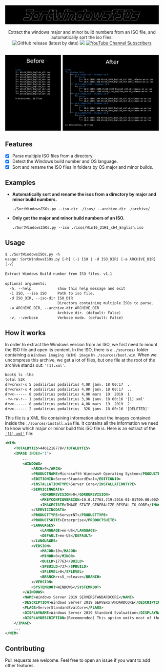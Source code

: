 ![](./.github/banner.png)

<p align="center">
  Extract the windows major and minor build numbers from an ISO file, and automatically sort the iso files.
  <br>
  <img alt="GitHub release (latest by date)" src="https://img.shields.io/github/v/release/p0dalirius/SortWindowsISOs">
  <a href="https://twitter.com/intent/follow?screen_name=podalirius_" title="Follow"><img src="https://img.shields.io/twitter/follow/podalirius_?label=Podalirius&style=social"></a>
  <a href="https://www.youtube.com/c/Podalirius_?sub_confirmation=1" title="Subscribe"><img alt="YouTube Channel Subscribers" src="https://img.shields.io/youtube/channel/subscribers/UCF_x5O7CSfr82AfNVTKOv_A?style=social"></a>
  <br>
  <br>
</p>


![](./.github/before_after.png)


## Features

 - [x] Parse multiple ISO files from a directory.
 - [x] Detect the Windows build number and OS language.
 - [x] Sort and rename the ISO files in folders by OS major and minor builds.

## Examples

 - **Automatically sort and rename the isos from a directory by major and minor build numbers.**
    ```
    ./SortWindowsISOs.py --iso-dir ./isos/ --archive-dir ./archive/
    ```
 
 - **Only get the major and minor build numbers of an ISO.**
    ```
    ./SortWindowsISOs.py --iso ./isos/Win10_21H1_x64_English.iso
    ```

## Usage

```
$ ./SortWindowsISOs.py -h
usage: SortWindowsISOs.py [-h] (-i ISO | -d ISO_DIR) [-a ARCHIVE_DIR] [-v]

Extract Windows Build number from ISO files. v1.1

optional arguments:
  -h, --help            show this help message and exit
  -i ISO, --iso ISO     Path to iso file.
  -d ISO_DIR, --iso-dir ISO_DIR
                        Directory containing multiple ISOs to parse.
  -a ARCHIVE_DIR, --archive-dir ARCHIVE_DIR
                        Archive dir. (default: False)
  -v, --verbose         Verbose mode. (default: False)

```

## How it works

In order to extract the Windows version from an ISO, we first need to mount the ISO file and open its content. In the ISO, there is a `./sources/` folder containing a `Windows imaging (WIM) image` in `./sources/boot.wim`. When we uncompress this archive, we get a lot of files, but one file at the root of the archive stands out: `'[1].xml'`.

```
boot$ ls -lha
total 52K
drwxrwxr-x 5 podalirius podalirius 4,0K janv. 18 00:17  .
drwxrwxr-x 4 podalirius podalirius 4,0K janv. 18 00:17  ..
drwx------ 8 podalirius podalirius 4,0K mars  19  2019  1
-rw-rw-r-- 1 podalirius podalirius 3,9K janv. 18 00:16 '[1].xml'
drwx------ 8 podalirius podalirius 4,0K mars  19  2019  2
drwx------ 2 podalirius podalirius  32K janv. 18 00:16 '[DELETED]'
```

This file is a XML file containing information about the images contained inside the `./sources/install.wim` file. It contains all the information we need to know which major or minor build this ISO file is. Here is an extract of the [`'[1].xml'`](./example/%5B1%5D.xml) file:

```xml
<WIM>
    <TOTALBYTES>4461218778</TOTALBYTES>
    <IMAGE INDEX="1">
        ...
        <WINDOWS>
            <ARCH>9</ARCH>
            <PRODUCTNAME>Microsoft® Windows® Operating System</PRODUCTNAME>
            <EDITIONID>ServerStandardEval</EDITIONID>
            <INSTALLATIONTYPE>Server Core</INSTALLATIONTYPE>
            <SERVICINGDATA>
                <GDRDUREVISION>0</GDRDUREVISION>
                <PKEYCONFIGVERSION>10.0.17763.719;2016-01-01T00:00:00Z</PKEYCONFIGVERSION>
                <IMAGESTATE>IMAGE_STATE_GENERALIZE_RESEAL_TO_OOBE</IMAGESTATE>
            </SERVICINGDATA>
            <PRODUCTTYPE>ServerNT</PRODUCTTYPE>
            <PRODUCTSUITE>Enterprise</PRODUCTSUITE>
            <LANGUAGES>
                <LANGUAGE>en-US</LANGUAGE>
                <DEFAULT>en-US</DEFAULT>
            </LANGUAGES>
            <VERSION>
                <MAJOR>10</MAJOR>
                <MINOR>0</MINOR>
                <BUILD>17763</BUILD>
                <SPBUILD>737</SPBUILD>
                <SPLEVEL>0</SPLEVEL>
                <BRANCH>rs5_release</BRANCH>
            </VERSION>
            <SYSTEMROOT>WINDOWS</SYSTEMROOT>
        </WINDOWS>
        <NAME>Windows Server 2019 SERVERSTANDARDCORE</NAME>
        <DESCRIPTION>Windows Server 2019 SERVERSTANDARDCORE</DESCRIPTION>
        <FLAGS>ServerStandardEvalCore</FLAGS>
        <DISPLAYNAME>Windows Server 2019 Standard Evaluation</DISPLAYNAME>
        <DISPLAYDESCRIPTION>(Recommended) This option omits most of the Windows graphical environment. Manage with a command prompt and PowerShell, or remotely with Windows Admin Center or other tools.</DISPLAYDESCRIPTION>
    </IMAGE>
    ...
</WIM>
```

## Contributing

Pull requests are welcome. Feel free to open an issue if you want to add other features.

